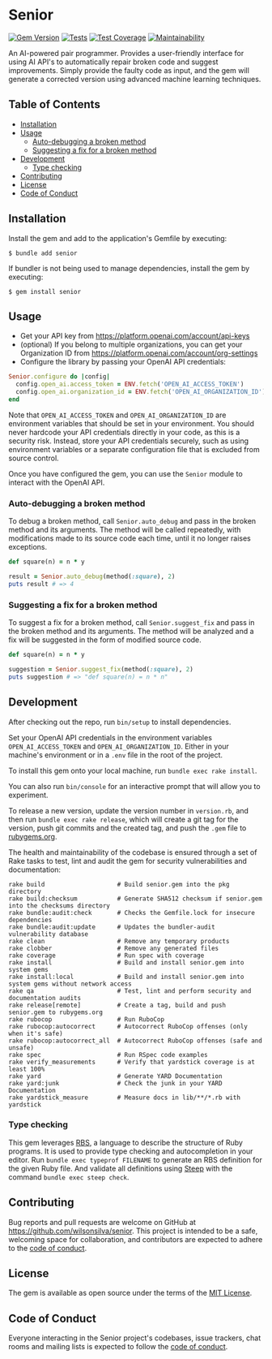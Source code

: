 # Senior

[![Gem Version](https://badge.fury.io/rb/senior.svg)](https://badge.fury.io/rb/senior)
[![Tests](https://github.com/wilsonsilva/senior/actions/workflows/main.yml/badge.svg)](https://github.com/wilsonsilva/senior/actions/workflows/main.yml)
[![Test Coverage](https://api.codeclimate.com/v1/badges/87e6e2167d3283e3b79b/test_coverage)](https://codeclimate.com/github/wilsonsilva/senior/test_coverage)
[![Maintainability](https://api.codeclimate.com/v1/badges/87e6e2167d3283e3b79b/maintainability)](https://codeclimate.com/github/wilsonsilva/senior/maintainability)

An AI-powered pair programmer. Provides a user-friendly interface for using AI API's to automatically repair broken code
and suggest improvements. Simply provide the faulty code as input, and the gem will generate a corrected version using
advanced machine learning techniques.

## Table of Contents

- [Installation](#installation)
- [Usage](#usage)
  - [Auto-debugging a broken method](#auto-debugging-a-broken-method)
  - [Suggesting a fix for a broken method](#suggesting-a-fix-for-a-broken-method)
- [Development](#development)
  - [Type checking](#type-checking)
- [Contributing](#contributing)
- [License](#license)
- [Code of Conduct](#code-of-conduct)

## Installation

Install the gem and add to the application's Gemfile by executing:

    $ bundle add senior

If bundler is not being used to manage dependencies, install the gem by executing:

    $ gem install senior

## Usage

- Get your API key from https://platform.openai.com/account/api-keys
- (optional) If you belong to multiple organizations, you can get your Organization ID from https://platform.openai.com/account/org-settings
- Configure the library by passing your OpenAI API credentials:

```ruby
Senior.configure do |config|
  config.open_ai.access_token = ENV.fetch('OPEN_AI_ACCESS_TOKEN')
  config.open_ai.organization_id = ENV.fetch('OPEN_AI_ORGANIZATION_ID') # Optional
end
```

Note that `OPEN_AI_ACCESS_TOKEN` and `OPEN_AI_ORGANIZATION_ID` are environment variables that should be set in your
environment. You should never hardcode your API credentials directly in your code, as this is a security risk.
Instead, store your API credentials securely, such as using environment variables or a separate configuration file that
is excluded from source control.

Once you have configured the gem, you can use the `Senior` module to interact with the OpenAI API.

### Auto-debugging a broken method
To debug a broken method, call `Senior.auto_debug` and pass in the broken method and its arguments. The method will be
called repeatedly, with modifications made to its source code each time, until it no longer raises exceptions.

```ruby
def square(n) = n * y

result = Senior.auto_debug(method(:square), 2)
puts result # => 4
```

### Suggesting a fix for a broken method
To suggest a fix for a broken method, call `Senior.suggest_fix` and pass in the broken method and its arguments.
The method will be analyzed and a fix will be suggested in the form of modified source code.

```ruby
def square(n) = n * y

suggestion = Senior.suggest_fix(method(:square), 2)
puts suggestion # => "def square(n) = n * n"
```

## Development

After checking out the repo, run `bin/setup` to install dependencies.

Set your OpenAI API credentials in the environment variables `OPEN_AI_ACCESS_TOKEN` and `OPEN_AI_ORGANIZATION_ID`.
Either in your machine's environment or in a `.env` file in the root of the project.

To install this gem onto your local machine, run `bundle exec rake install`.

You can also run `bin/console` for an interactive prompt that will allow you to experiment.

To release a new version, update the version number in `version.rb`, and then run `bundle exec rake release`,
which will create a git tag for the version, push git commits and the created tag, and push the `.gem` file
to [rubygems.org](https://rubygems.org).

The health and maintainability of the codebase is ensured through a set of
Rake tasks to test, lint and audit the gem for security vulnerabilities and documentation:

```
rake build                    # Build senior.gem into the pkg directory
rake build:checksum           # Generate SHA512 checksum if senior.gem into the checksums directory
rake bundle:audit:check       # Checks the Gemfile.lock for insecure dependencies
rake bundle:audit:update      # Updates the bundler-audit vulnerability database
rake clean                    # Remove any temporary products
rake clobber                  # Remove any generated files
rake coverage                 # Run spec with coverage
rake install                  # Build and install senior.gem into system gems
rake install:local            # Build and install senior.gem into system gems without network access
rake qa                       # Test, lint and perform security and documentation audits
rake release[remote]          # Create a tag, build and push senior.gem to rubygems.org
rake rubocop                  # Run RuboCop
rake rubocop:autocorrect      # Autocorrect RuboCop offenses (only when it's safe)
rake rubocop:autocorrect_all  # Autocorrect RuboCop offenses (safe and unsafe)
rake spec                     # Run RSpec code examples
rake verify_measurements      # Verify that yardstick coverage is at least 100%
rake yard                     # Generate YARD Documentation
rake yard:junk                # Check the junk in your YARD Documentation
rake yardstick_measure        # Measure docs in lib/**/*.rb with yardstick
```

### Type checking

This gem leverages [RBS](https://github.com/ruby/rbs), a language to describe the structure of Ruby programs. It is
used to provide type checking and autocompletion in your editor. Run `bundle exec typeprof FILENAME` to generate
an RBS definition for the given Ruby file. And validate all definitions using [Steep](https://github.com/soutaro/steep)
with the command `bundle exec steep check`.

## Contributing

Bug reports and pull requests are welcome on GitHub at https://github.com/wilsonsilva/senior. This project is intended
to be a safe, welcoming space for collaboration, and contributors are expected to adhere to the
[code of conduct](https://github.com/wilsonsilva/senior/blob/main/CODE_OF_CONDUCT.md).

## License

The gem is available as open source under the terms of the [MIT License](https://opensource.org/licenses/MIT).

## Code of Conduct

Everyone interacting in the Senior project's codebases, issue trackers, chat rooms and mailing lists is expected to
follow the [code of conduct](https://github.com/wilsonsilva/senior/blob/main/CODE_OF_CONDUCT.md).
